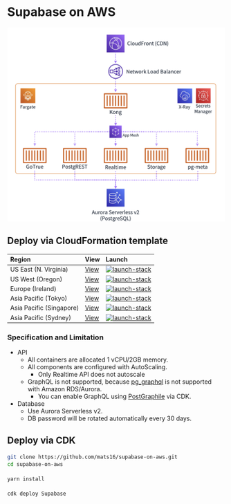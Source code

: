 # Supabase on AWS

![architecture-diagram](docs/images/architecture-diagram.png)

## Deploy via CloudFormation template

| Region | View | Launch |
|:--|:--|:--|
| US East (N. Virginia) | [View](https://supabase-on-aws-us-east-1.s3.amazonaws.com/latest/Supabase.template.json) | [![launch-stack](https://s3.amazonaws.com/cloudformation-examples/cloudformation-launch-stack.png)][us-east-1] |
| US West (Oregon) | [View](https://supabase-on-aws-us-west-2.s3.amazonaws.com/latest/Supabase.template.json) | [![launch-stack](https://s3.amazonaws.com/cloudformation-examples/cloudformation-launch-stack.png)][us-west-2] |
| Europe (Ireland) | [View](https://supabase-on-aws-eu-west-1.s3.amazonaws.com/latest/Supabase.template.json) | [![launch-stack](https://s3.amazonaws.com/cloudformation-examples/cloudformation-launch-stack.png)][eu-west-1] |
| Asia Pacific (Tokyo) | [View](https://supabase-on-aws-ap-northeast-1.s3.amazonaws.com/latest/Supabase.template.json) | [![launch-stack](https://s3.amazonaws.com/cloudformation-examples/cloudformation-launch-stack.png)][ap-northeast-1] |
| Asia Pacific (Singapore) | [View](https://supabase-on-aws-ap-southeast-1.s3.amazonaws.com/latest/Supabase.template.json) | [![launch-stack](https://s3.amazonaws.com/cloudformation-examples/cloudformation-launch-stack.png)][ap-southeast-1] |
| Asia Pacific (Sydney) | [View](https://supabase-on-aws-ap-southeast-2.s3.amazonaws.com/latest/Supabase.template.json) | [![launch-stack](https://s3.amazonaws.com/cloudformation-examples/cloudformation-launch-stack.png)][ap-southeast-2] |

[us-east-1]: https://us-east-1.console.aws.amazon.com/cloudformation/home#/stacks/create/review?stackName=Supabase&templateURL=https://supabase-on-aws-us-east-1.s3.amazonaws.com/latest/Supabase.template.json&param_SesRegion=us-east-1
[us-west-2]: https://us-west-2.console.aws.amazon.com/cloudformation/home#/stacks/create/review?stackName=Supabase&templateURL=https://supabase-on-aws-us-west-2.s3.amazonaws.com/latest/Supabase.template.json&param_SesRegion=us-west-2
[eu-west-1]: https://eu-west-1.console.aws.amazon.com/cloudformation/home#/stacks/create/review?stackName=Supabase&templateURL=https://supabase-on-aws-eu-west-1.s3.amazonaws.com/latest/Supabase.template.json&param_SesRegion=eu-west-1
[ap-northeast-1]: https://ap-northeast-1.console.aws.amazon.com/cloudformation/home#/stacks/create/review?stackName=Supabase&templateURL=https://supabase-on-aws-ap-northeast-1.s3.amazonaws.com/latest/Supabase.template.json&param_SesRegion=ap-northeast-1
[ap-southeast-1]: https://ap-southeast-1.console.aws.amazon.com/cloudformation/home#/stacks/create/review?stackName=Supabase&templateURL=https://supabase-on-aws-ap-southeast-1.s3.amazonaws.com/latest/Supabase.template.json&param_SesRegion=ap-southeast-1
[ap-southeast-2]: https://ap-southeast-2.console.aws.amazon.com/cloudformation/home#/stacks/create/review?stackName=Supabase&templateURL=https://supabase-on-aws-ap-southeast-2.s3.amazonaws.com/latest/Supabase.template.json&param_SesRegion=ap-southeast-2

### Specification and Limitation

- API
  - All containers are allocated 1 vCPU/2GB memory.
  - All components are configured with AutoScaling.
    - Only Realtime API does not autoscale
  - GraphQL is not supported, because [pg_graphql](https://github.com/supabase/pg_graphql) is not supported with Amazon RDS/Aurora.
    - You can enable GraphQL using [PostGraphile](https://www.graphile.org/postgraphile/) via CDK.
- Database
  - Use Aurora Serverless v2.
  - DB password will be rotated automatically every 30 days.


## Deploy via CDK

```bash
git clone https://github.com/mats16/supabase-on-aws.git
cd supabase-on-aws

yarn install

cdk deploy Supabase
```

